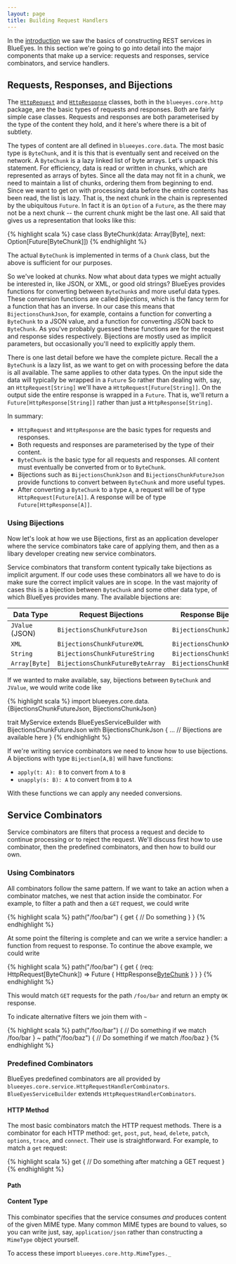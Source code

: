 ```yaml
---
layout: page
title: Building Request Handlers
---
```


In the [introduction](intro.html) we saw the basics of constructing REST services in BlueEyes. In this section we're going to go into detail into the major components that make up a service: requests and responses, service combinators, and service handlers.

## Requests, Responses, and Bijections

The [`HttpRequest`](https://github.com/jdegoes/blueeyes/blob/master/core/src/main/scala/blueeyes/core/http/HttpRequest.scala) and [`HttpResponse`](https://github.com/jdegoes/blueeyes/blob/master/core/src/main/scala/blueeyes/core/http/HttpResponse.scala) classes, both in the `blueeyes.core.http` package, are the basic types of requests and responses. Both are fairly simple case classes. Requests and responses are both parameterised by the type of the content they hold, and it here's where there is a bit of subtlety.

The types of content are all defined in `blueeyes.core.data`. The most basic type is `ByteChunk`, and it is this that is eventually sent and received on the network. A `ByteChunk` is a lazy linked list of byte arrays. Let's unpack this statement. For efficiency, data is read or written in chunks, which are represented as arrays of bytes. Since all the data may not fit in a chunk, we need to maintain a list of chunks, ordering them from beginning to end. Since we want to get on with processing data before the entire contents has been read, the list is lazy. That is, the next chunk in the chain is represented by the ubiquitous `Future`. In fact it is an `Option` of a `Future`, as the there may not be a next chunk -- the current chunk might be the last one. All said that gives us a representation that looks like this:

{% highlight scala %}
case class ByteChunk(data: Array[Byte], next: Option[Future[ByteChunk]])
{% endhighlight %}

The actual `ByteChunk` is implemented in terms of a `Chunk` class, but the above is sufficient for our purposes.

So we've looked at chunks. Now what about data types we might actually be interested in, like JSON, or XML, or good old strings? BlueEyes provides functions for converting between `ByteChunk`s and more useful data types. These conversion functions are called *bijections*, which is the fancy term for a function that has an inverse. In our case this means that `BijectionsChunkJson`, for example, contains a function for converting a `ByteChunk` to a JSON value, and a function for converting JSON back to `ByteChunk`. As you've probably guessed these functions are for the request and response sides respectively. Bijections are mostly used as implicit parameters, but occasionally you'll need to explicitly apply them.

There is one last detail before we have the complete picture. Recall the a `ByteChunk` is a lazy list, as we want to get on with processing before the data is all available. The same applies to other data types. On the input side the data will typically be wrapped in a `Future` So rather than dealing with, say, an `HttpRequest[String]` we'll have a `HttpRequest[Future[String]]`. On the output side the entire response is wrapped in a `Future`. That is, we'll return a `Future[HttpResponse[String]]` rather than just a `HttpResponse[String]`.

In summary:

- `HttpRequest` and `HttpResponse` are the basic types for requests and responses.
- Both requests and responses are parameterised by the type of their content.
- `ByteChunk` is the basic type for all requests and responses. All content must eventually be converted from or to `ByteChunk`.
- Bijections such as `BijectionsChunkJson` and `BijectionsChunkFutureJson` provide functions to convert between `ByteChunk` and more useful types.
- After converting a `ByteChunk` to a type `A`, a request will be of type `HttpRequest[Future[A]]`. A response will be of type `Future[HttpResponse[A]]`.

### Using Bijections

Now let's look at how we use Bijections, first as an application developer where the service combinators take care of applying them, and then as a libary developer creating new service combinators.

Service combinators that transform content typically take bijections as implicit argument. If our code uses these combinators all we have to do is make sure the correct implicit values are in scope. In the vast majority of cases this is a bijection between `ByteChunk` and some other data type, of which BlueEyes provides many. The available bijections are:

<table class="table table-striped table-bordered">
  <thead>
    <tr>
      <th>Data Type</th> <th>Request Bijections</th> <th>Response Bijections</th>
    </tr>
  </thead>
  <tbody>
    <tr><td><code>JValue</code> (JSON)</td> <td><code>BijectionsChunkFutureJson</code></td> <td><code>BijectionsChunkJson</code></td></tr>
    <tr><td><code>XML</code></td> <td><code>BijectionsChunkFutureXML</code></td> <td><code>BijectionsChunkXML</code></td></tr>
    <tr><td><code>String</code></td> <td><code>BijectionsChunkFutureString</code></td> <td><code>BijectionsChunkString</code></td></tr>
    <tr><td><code>Array[Byte]</code></td> <td><code>BijectionsChunkFutureByteArray</code></td> <td><code>BijectionsChunkByteArray</code></td></tr>
  </tbody>
</table>

If we wanted to make available, say, bijections between `ByteChunk` and `JValue`, we would write code like

{% highlight scala %}
import blueeyes.core.data.{BijectionsChunkFutureJson, BijectionsChunkJson}

trait MyService extends BlueEyesServiceBuilder
  with BijectionsChunkFutureJson
  with BijectionsChunkJson
{
  ... // Bijections are available here
}
{% endhighlight %}

If we're writing service combinators we need to know how to use bijections. A bijections with type `Bijection[A,B]` will have functions:

- `apply(t: A): B` to convert from `A` to `B`
- `unapply(s: B): A` to convert from `B` to `A`

With these functions we can apply any needed conversions.


## Service Combinators

Service combinators are filters that process a request and decide to continue processing or to reject the request. We'll discuss first how to use combinator, then the predefined combinators, and then how to build our own.

### Using Combinators

All combinators follow the same pattern. If we want to take an action when a combinator matches, we nest that action inside the combinator. For example, to filter a path and then a `GET` request, we could write

{% highlight scala %}
path("/foo/bar") {
  get {
    // Do something
  }
}
{% endhighlight %}

At some point the filtering is complete and can we write a service handler: a function from request to response. To continue the above example, we could write

{% highlight scala %}
path("/foo/bar") {
  get {
    (req: HttpRequest[ByteChunk]) => Future { HttpResponse[ByteChunk]() }
  }
}
{% endhighlight %}

This would match `GET` requests for the path `/foo/bar` and return an empty `OK` response.

To indicate alternative filters we join them with `~`

{% highlight scala %}
path("/foo/bar") {
  // Do something if we match /foo/bar
} ~
path("/foo/baz") {
  // Do something if we match /foo/baz
}
{% endhighlight %}

### Predefined Combinators

BlueEyes predefined combinators are all provided by `blueeyes.core.service.HttpRequestHandlerCombinators`. `BlueEyesServiceBuilder` extends `HttpRequestHandlerCombinators`.

#### HTTP Method

The most basic combinators match the HTTP request methods. There is a combinator for each HTTP method: `get`, `post`, `put`, `head`, `delete`, `patch`, `options`, `trace`, and `connect`. Their use is straightforward. For example, to match a `get` request:

{% highlight scala %}
get {
  // Do something after matching a GET request
}
{% endhighlight %}

#### Path

#### Content Type

This combinator specifies that the service consumes *and* produces content of the given MIME type. Many common MIME types are bound to values, so you can write just, say, `application/json` rather than constructing a `MimeType` object yourself.

To access these import `blueeyes.core.http.MimeTypes._`
